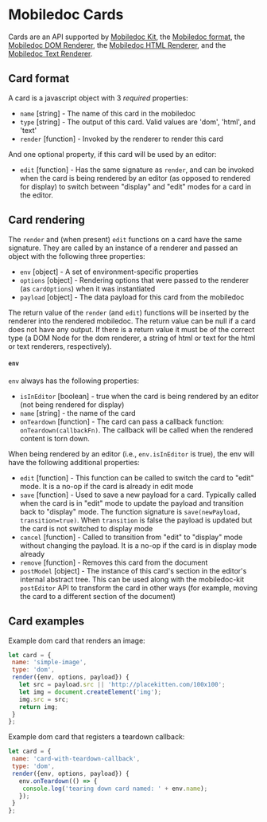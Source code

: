 # Mobiledoc Cards

Cards are an API supported by
[Mobiledoc Kit](https://github.com/bustlelabs/mobiledoc-kit),
the [Mobiledoc format](https://github.com/bustlelabs/mobiledoc-kit/blob/master/MOBILEDOC.md),
the [Mobiledoc DOM Renderer](https://github.com/bustlelabs/mobiledoc-dom-renderer),
the [Mobiledoc HTML Renderer](https://github.com/bustlelabs/mobiledoc-html-renderer),
and the [Mobiledoc Text Renderer](https://github.com/bustlelabs/mobiledoc-text-renderer).


## Card format

A card is a javascript object with 3 *required* properties:

  * `name` [string] - The name of this card in the mobiledoc
  * `type` [string] - The output of this card. Valid values are 'dom', 'html', and 'text'
  * `render` [function] - Invoked by the renderer to render this card

And one optional property, if this card will be used by an editor:

  * `edit` [function] - Has the same signature as `render`, and can be invoked when the card
    is being rendered by an editor (as opposed to rendered for display) to switch between "display"
    and "edit" modes for a card in the editor.

## Card rendering

The `render` and (when present) `edit` functions on a card have the same signature. They
are called by an instance of a renderer and passed an object with the following three properties:

  * `env` [object] - A set of environment-specific properties
  * `options` [object] - Rendering options that were passed to the renderer (as `cardOptions`) when it was instantiated
  * `payload` [object] - The data payload for this card from the mobiledoc

The return value of the `render` (and `edit`) functions will be inserted by the renderer into the rendered mobiledoc.
The return value can be null if a card does not have any output. If there is a return value it
must be of the correct type (a DOM Node for the dom renderer, a string of html or text for the html or text renderers, respectively).

#### `env`

`env` always has the following properties:

  * `isInEditor` [boolean] - true when the card is being rendered by an editor (not being rendered for display)
  * `name` [string] - the name of the card
  * `onTeardown` [function] - The card can pass a callback function: `onTeardown(callbackFn)`. The callback will be called when the rendered content is torn down.

When being rendered by an editor (i.e., `env.isInEditor` is true), the env will have the following additional properties:

  * `edit` [function] - This function can be called to switch the card to "edit" mode. It is a no-op if the card is already in edit mode
  * `save` [function] - Used to save a new payload for a card. Typically called when the card is in "edit" mode to update the payload and transition
                    back to "display" mode. The function signature is `save(newPayload, transition=true)`. When `transition` is false the payload is
                    updated but the card is not switched to display mode
  * `cancel` [function] - Called to transition from "edit" to "display" mode without changing the payload. It is a no-op if the card is in display mode already
  * `remove` [function] - Removes this card from the document
  * `postModel` [object] - The instance of this card's section in the editor's internal abstract tree. This can be used along with the mobiledoc-kit `postEditor` API to transform the card in other ways (for example, moving the card to a different section of the document)

## Card examples

Example dom card that renders an image:
```js
let card = {
 name: 'simple-image',
 type: 'dom',
 render({env, options, payload}) {
   let src = payload.src || 'http://placekitten.com/100x100';
   let img = document.createElement('img');
   img.src = src;
   return img;
 }
};
```

Example dom card that registers a teardown callback:
```js
let card = {
 name: 'card-with-teardown-callback',
 type: 'dom',
 render({env, options, payload}) {
   env.onTeardown(() => {
    console.log('tearing down card named: ' + env.name);
   });
 }
};
```
